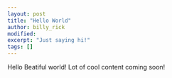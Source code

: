 ```yaml
---
layout: post
title: "Hello World"
author: billy_rick
modified:
excerpt: "Just saying hi!"
tags: []
---
```


Hello Beatiful world! Lot of cool content coming soon!
